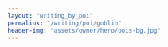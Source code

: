 ```yaml
---
layout: "writing_by_poi"
permalink: "/writing/poi/goblin"
header-img: "assets/owner/hero/pois-bg.jpg"
---
```

